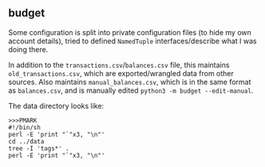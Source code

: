 ## budget

Some configuration is split into private configuration files (to hide my own account details), tried to defined `NamedTuple` interfaces/describe what I was doing there.

In addition to the `transactions.csv`/`balances.csv` file, this maintains `old_transactions.csv`, which are exported/wrangled data from other sources. Also maintains `manual_balances.csv`, which is in the same format as `balances.csv`, and is manually edited `python3 -m budget --edit-manual`.

The data directory looks like:

```
>>>PMARK
#!/bin/sh
perl -E 'print "`"x3, "\n"'
cd ../data
tree -I 'tags*' .
perl -E 'print "`"x3, "\n"'
```
